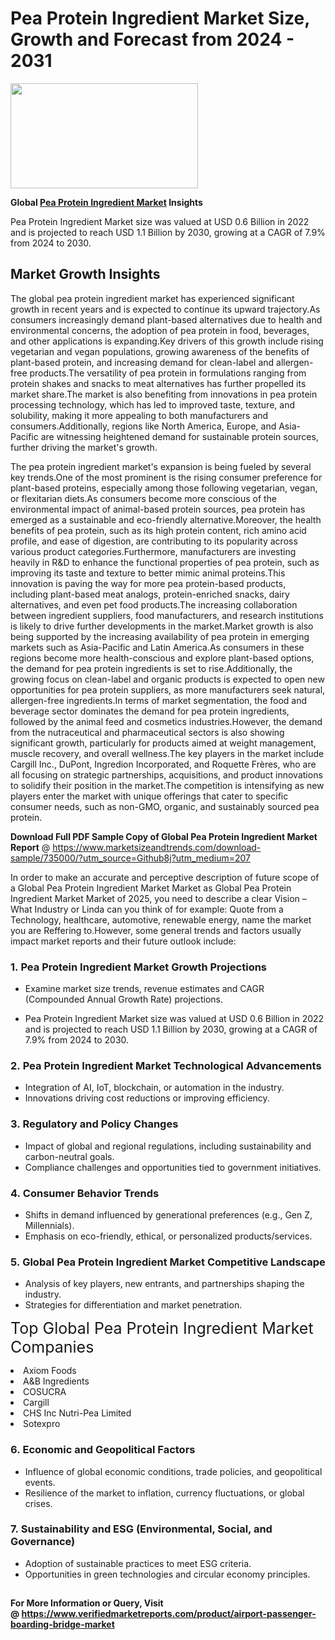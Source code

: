 <H1>Pea Protein Ingredient Market Size, Growth and Forecast from 2024 - 2031</H1><img class="aligncenter size-medium wp-image-584254" src="https://thirdeyenews.in/wp-content/uploads/2024/09/Global-Market-Research-300x168.jpeg" alt="" width="300" height="168" /><p><strong>Global&nbsp;<a href="https://www.marketsizeandtrends.com/download-sample/735000/?utm_source=Github8j?utm_medium=207">Pea Protein Ingredient Market</a> Insights</strong></p><p>Pea Protein Ingredient Market size was valued at USD 0.6 Billion in 2022 and is projected to reach USD 1.1 Billion by 2030, growing at a CAGR of 7.9% from 2024 to 2030.</p><p><h2>Market Growth Insights</h2> <p>The global pea protein ingredient market has experienced significant growth in recent years and is expected to continue its upward trajectory.As consumers increasingly demand plant-based alternatives due to health and environmental concerns, the adoption of pea protein in food, beverages, and other applications is expanding.Key drivers of this growth include rising vegetarian and vegan populations, growing awareness of the benefits of plant-based protein, and increasing demand for clean-label and allergen-free products.The versatility of pea protein in formulations ranging from protein shakes and snacks to meat alternatives has further propelled its market share.The market is also benefiting from innovations in pea protein processing technology, which has led to improved taste, texture, and solubility, making it more appealing to both manufacturers and consumers.Additionally, regions like North America, Europe, and Asia-Pacific are witnessing heightened demand for sustainable protein sources, further driving the market's growth.</p> <p>The pea protein ingredient market's expansion is being fueled by several key trends.One of the most prominent is the rising consumer preference for plant-based proteins, especially among those following vegetarian, vegan, or flexitarian diets.As consumers become more conscious of the environmental impact of animal-based protein sources, pea protein has emerged as a sustainable and eco-friendly alternative.Moreover, the health benefits of pea protein, such as its high protein content, rich amino acid profile, and ease of digestion, are contributing to its popularity across various product categories.Furthermore, manufacturers are investing heavily in R&D to enhance the functional properties of pea protein, such as improving its taste and texture to better mimic animal proteins.This innovation is paving the way for more pea protein-based products, including plant-based meat analogs, protein-enriched snacks, dairy alternatives, and even pet food products.The increasing collaboration between ingredient suppliers, food manufacturers, and research institutions is likely to drive further developments in the market.Market growth is also being supported by the increasing availability of pea protein in emerging markets such as Asia-Pacific and Latin America.As consumers in these regions become more health-conscious and explore plant-based options, the demand for pea protein ingredients is set to rise.Additionally, the growing focus on clean-label and organic products is expected to open new opportunities for pea protein suppliers, as more manufacturers seek natural, allergen-free ingredients.In terms of market segmentation, the food and beverage sector dominates the demand for pea protein ingredients, followed by the animal feed and cosmetics industries.However, the demand from the nutraceutical and pharmaceutical sectors is also showing significant growth, particularly for products aimed at weight management, muscle recovery, and overall wellness.The key players in the market include Cargill Inc., DuPont, Ingredion Incorporated, and Roquette Frères, who are all focusing on strategic partnerships, acquisitions, and product innovations to solidify their position in the market.The competition is intensifying as new players enter the market with unique offerings that cater to specific consumer needs, such as non-GMO, organic, and sustainably sourced pea protein.<p><span class=""><strong>Download Full PDF Sample Copy of Global Pea Protein Ingredient Market Report</strong> @ <a href="https://www.marketsizeandtrends.com/download-sample/735000/?utm_source=Github8j?utm_medium=207" target="_blank">https://www.marketsizeandtrends.com/download-sample/735000/?utm_source=Github8j?utm_medium=207</a></span></p><p>In order to make an accurate and perceptive description of future scope of a Global&nbsp;Pea Protein Ingredient Market Market as Global&nbsp;Pea Protein Ingredient Market Market of 2025, you need to describe a clear Vision &ndash; What Industry or Linda can you think of for example: Quote from a Technology, healthcare, automotive, renewable energy, name the market you are Reffering to.However, some general trends and factors usually impact market reports and their future outlook include:</p><h3>1.&nbsp;<strong>Pea Protein Ingredient Market Growth Projections</strong></h3><ul><li>Examine market size trends, revenue estimates and CAGR (Compounded Annual Growth Rate) projections.</li><li><p>Pea Protein Ingredient Market size was valued at USD 0.6 Billion in 2022 and is projected to reach USD 1.1 Billion by 2030, growing at a CAGR of 7.9% from 2024 to 2030.</p></li></ul><h3>2.&nbsp;<strong>Pea Protein Ingredient Market Technological Advancements</strong></h3><ul><li>Integration of AI, IoT, blockchain, or automation in the industry.</li><li>Innovations driving cost reductions or improving efficiency.</li></ul><h3>3.&nbsp;<strong>Regulatory and Policy Changes</strong></h3><ul><li>Impact of global and regional regulations, including sustainability and carbon-neutral goals.</li><li>Compliance challenges and opportunities tied to government initiatives.</li></ul><h3>4.&nbsp;<strong>Consumer Behavior Trends</strong></h3><ul><li>Shifts in demand influenced by generational preferences (e.g., Gen Z, Millennials).</li><li>Emphasis on eco-friendly, ethical, or personalized products/services.</li></ul><h3>5.&nbsp;<strong>Global Pea Protein Ingredient Market Competitive Landscape</strong></h3><ul><li>Analysis of key players, new entrants, and partnerships shaping the industry.</li><li>Strategies for differentiation and market penetration.</li></ul><p data-pm-slice="1 1 []"><span style="color: inherit; font-family: inherit; font-size: 25px;">Top Global Pea Protein Ingredient Market Companies</span></p><div class="" data-test-id=""><p><li>Axiom Foods</li><li> A&B Ingredients</li><li> COSUCRA</li><li> Cargill</li><li> CHS Inc Nutri-Pea Limited</li><li> Sotexpro</li></p></div><h3>6.&nbsp;<strong>Economic and Geopolitical Factors</strong></h3><ul><li>Influence of global economic conditions, trade policies, and geopolitical events.</li><li>Resilience of the market to inflation, currency fluctuations, or global crises.</li></ul><h3>7.&nbsp;<strong>Sustainability and ESG (Environmental, Social, and Governance)</strong></h3><ul><li>Adoption of sustainable practices to meet ESG criteria.</li><li>Opportunities in green technologies and circular economy principles.</li></ul><h2><strong style="font-size: 14px;">For More Information or Query, Visit @&nbsp;</strong><a style="background-color: #ffffff; font-size: 14px;" href="https://www.marketsizeandtrends.com/report/pea-protein-ingredient-market/" target="_blank">https://www.verifiedmarketreports.com/product/airport-passenger-boarding-bridge-market</a></h2>